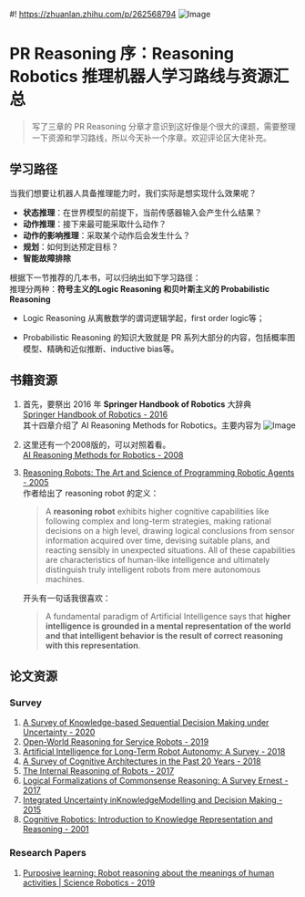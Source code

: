 #! https://zhuanlan.zhihu.com/p/262568794
![Image](https://pic4.zhimg.com/80/v2-ada8c7b12921893969a0bef8cb4681fb.jpg)
# PR Reasoning 序：Reasoning Robotics 推理机器人学习路线与资源汇总

> 写了三章的 PR Reasoning 分章才意识到这好像是个很大的课题，需要整理一下资源和学习路线，所以今天补一个序章。欢迎评论区大佬补充。

## 学习路径
当我们想要让机器人具备推理能力时，我们实际是想实现什么效果呢？
- **状态推理**：在世界模型的前提下，当前传感器输入会产生什么结果？
- **动作推理**：接下来最可能采取什么动作？
- **动作的影响推理**：采取某个动作后会发生什么？
- **规划**：如何到达预定目标？ 
- **智能故障排除**

根据下一节推荐的几本书，可以归纳出如下学习路径：\
推理分两种：**符号主义的Logic Reasoning 和贝叶斯主义的 Probabilistic Reasoning**

- Logic Reasoning 从离散数学的谓词逻辑学起，first order logic等；

- Probabilistic Reasoning 的知识大致就是 PR 系列大部分的内容，包括概率图模型、精确和近似推断、inductive bias等。

## 书籍资源
1. 首先，要祭出 2016 年 **Springer Handbook of Robotics** 大辞典\
[Springer Handbook of Robotics - 2016](https://github.com/Skylark0924/Reinforcement-Learning-in-Robotics/blob/master/Reasoning/BOOKS/Springer%20handbook%20of%20robotics_Siciliano%2C%20Khatib_2016.pdf 'card')\
其十四章介绍了 AI Reasoning Methods for Robotics。主要内容为 
    ![Image](https://pic4.zhimg.com/80/v2-62e065b9515a99cdee65c2f6d756bf59.png)

2. 这里还有一个2008版的，可以对照着看。\
[AI Reasoning Methods for Robotics - 2008](https://github.com/Skylark0924/Reinforcement-Learning-in-Robotics/blob/master/Reasoning/BOOKS/AI%20Reasoning%20Methods%20for%20Robotics_Hertzberg%2C%20Chatila_2008.pdf 'card')

3. [Reasoning Robots: The Art and Science of Programming Robotic Agents - 2005](https://github.com/Skylark0924/Reinforcement-Learning-in-Robotics/blob/master/Reasoning/BOOKS/Reasoning%20Robots_Unknown_2005.pdf 'card')\
   作者给出了 reasoning robot 的定义：
    > A **reasoning robot** exhibits higher cognitive capabilities like following complex and long-term strategies, making rational decisions on a high level, drawing logical conclusions from sensor information acquired over time, devising suitable plans, and reacting sensibly in unexpected situations. All of these capabilities are characteristics of human-like intelligence and ultimately distinguish truly intelligent robots from mere autonomous machines.
    
    开头有一句话我很喜欢：
    > A fundamental paradigm of Artificial Intelligence says that **higher intelligence is
    grounded in a mental representation of the world and that intelligent behavior is the result of correct reasoning with this representation**.

## 论文资源
### Survey
1. [A Survey of Knowledge-based Sequential Decision Making under Uncertainty - 2020](https://github.com/Skylark0924/Reinforcement-Learning-in-Robotics/blob/master/Reasoning/BOOKS/A%20Survey%20of%20Knowledge-based%20Sequential%20Decision%20Making%20under%20Uncertainty_Zhang%2C%20Sridharan_2020.pdf)
2. [Open-World Reasoning for Service Robots - 2019](https://github.com/Skylark0924/Reinforcement-Learning-in-Robotics/blob/master/Reasoning/BOOKS/Open-world%20reasoning%20for%20service%20robots_Jiang%20et%20al._2019.pdf)
3. [Artificial Intelligence for Long-Term Robot Autonomy: A Survey - 2018](https://github.com/Skylark0924/Reinforcement-Learning-in-Robotics/blob/master/Reasoning/BOOKS/Artificial%20Intelligence%20for%20Long-Term%20Robot%20Autonomy%20A%20Survey_Kunze%20et%20al._2018.pdf)
4. [A Survey of Cognitive Architectures in the Past 20 Years - 2018](https://github.com/Skylark0924/Reinforcement-Learning-in-Robotics/blob/master/Reasoning/BOOKS/A%20survey%20of%20cognitive%20architectures%20in%20the%20past%2020%20years_Ye%2C%20Wang%2C%20Wang_2018.pdf)
5. [The Internal Reasoning of Robots - 2017](https://github.com/Skylark0924/Reinforcement-Learning-in-Robotics/blob/master/Reasoning/BOOKS/The%20internal%20reasoning%20of%20robots_Perlis%20et%20al._2017.pdf)
6. [Logical Formalizations of Commonsense Reasoning: A Survey Ernest - 2017](https://github.com/Skylark0924/Reinforcement-Learning-in-Robotics/blob/master/Reasoning/BOOKS/Logical%20formalizations%20of%20commonsense%20reasoning%20A%20survey_Davis_2017.pdf)
9. [Integrated Uncertainty inKnowledgeModelling and Decision Making - 2015](https://github.com/Skylark0924/Reinforcement-Learning-in-Robotics/blob/master/Reasoning/BOOKS/Integrated%20Uncertainty%20inKnowledgeModelling%20and%20Decision%20Making_Goebel_2015.pdf)
10. [Cognitive Robotics: Introduction to Knowledge Representation and Reasoning - 2001](https://github.com/Skylark0924/Reinforcement-Learning-in-Robotics/blob/master/Reasoning/BOOKS/Cognitive%20Robotics%20Introduction%20to%20Knowledge%20Representation%20and%20Reasoning_Scherl_2001.pdf)

### Research Papers
1. [Purposive learning: Robot reasoning about the meanings of human activities | Science Robotics - 2019](https://github.com/Skylark0924/Reinforcement-Learning-in-Robotics/blob/master/Reasoning/BOOKS/Purposive%20learning%20Robot%20reasoning%20about%20the%20meanings%20of%20human%20activities_Cheng%20et%20al._2019.pdf)

